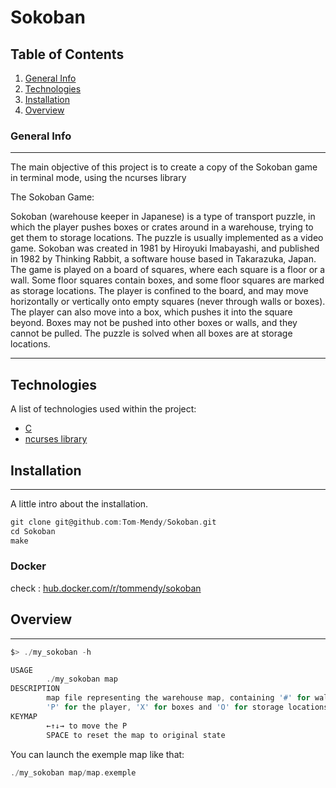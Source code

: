 # Sokoban

## Table of Contents

1. [General Info](#general-info)
2. [Technologies](#technologies)
3. [Installation](#installation)
4. [Overview](#overview)

### General Info

***
The main objective of this project is to create a copy of the Sokoban game in terminal mode, using the ncurses library

The Sokoban Game:

Sokoban (warehouse keeper in Japanese) is a type of transport puzzle, in which
the player pushes boxes or crates around in a warehouse, trying to get them to
storage locations. The puzzle is usually implemented as a video game.
Sokoban was created in 1981 by Hiroyuki Imabayashi, and published in 1982 by
Thinking Rabbit, a software house based in Takarazuka, Japan.
The game is played on a board of squares, where each square is a floor or
a wall. Some floor squares contain boxes, and some floor squares are marked as
storage locations. The player is confined to the board, and may move
horizontally or vertically onto empty squares (never through walls or boxes).
The player can also move into a box, which pushes it into the square beyond.
Boxes may not be pushed into other boxes or walls, and they cannot be pulled.
The puzzle is solved when all boxes are at storage locations.

***

## Technologies

A list of technologies used within the project:

* [C](https://en.wikipedia.org/wiki/C_(programming_language))
* [ncurses library](https://en.wikipedia.org/wiki/Ncurses)

## Installation

***
A little intro about the installation.

```c
git clone git@github.com:Tom-Mendy/Sokoban.git
cd Sokoban
make
```

### Docker

check : [hub.docker.com/r/tommendy/sokoban](https://hub.docker.com/r/tommendy/sokoban)

## Overview

***

```c
$> ./my_sokoban -h

USAGE
        ./my_sokoban map
DESCRIPTION
        map file representing the warehouse map, containing '#' for walls,
        'P' for the player, 'X' for boxes and 'O' for storage locations.
KEYMAP
        ←↑↓→ to move the P
        SPACE to reset the map to original state
```

You can launch the exemple map like that:

```c
./my_sokoban map/map.exemple
```
